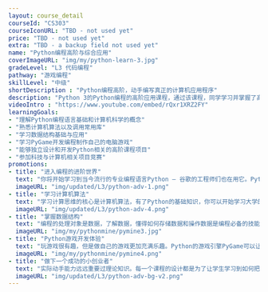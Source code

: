 ```yaml
---
layout: course_detail
courseId: "CS303"
courseIconURL: "TBD - not used yet"
price: "TBD - not used yet"
extra: "TBD - a backup field not used yet"
name: "Python编程高阶与综合应用"
coverImageURL: "img/my/python-learn-3.jpg"
gradeLevel: "L3 代码编程"
pathway: "游戏编程"
skillLevel: "中级"
shortDescription : "Python编程高阶，动手编写真正的计算机应用程序"
description: "Python 3的Python编程的高阶应用课程，通过该课程，同学学习并掌握了高级算法，以及一系列第三方功能库，在项目中真正发挥并应用了Python的强大功能。"
videoIntro : "https://www.youtube.com/embed/rQxr1XRZ2FY"
learningGoals:
- "理解Python编程语言基础和计算机科学的概念"
- "熟悉计算机算法以及调用常用库"
- "学习数据结构基础与应用"
- "学习PyGame开发编程制作自己的电脑游戏"
- "能够独立设计和开发Python相关的高阶课程项目"
- "参加科技与计算机相关项目竞赛"
promotions:
- title: "进入编程的进阶世界"
  text: "你将开始学习到当今流行的专业编程语言Python — 谷歌的工程师们也在用它。Python可以让你编写出可以解决各种复杂问题的程序。"
  imageURL: "img/updated/L3/python-adv-1.png"
- title: "学习计算机算法"
  text: "学习计算思维的核心是计算机算法，有了Python的基础知识，你可以开始学习大学的算法课程。"
  imageURL: "img/updated/L3/python-adv-4.png"
- title: "掌握数据结构"
  text: "编程的处理对象是数据，了解数据，懂得如何存储数据和操作数据是编程必备的技能。"
  imageURL: "img/my/pythonmine/pymine3.jpg"
- title: "Python游戏开发体验"
  text: "玩游戏很有趣，但是做自己的游戏更加充满乐趣。Python的游戏引擎PyGame可以让你使用Python编写自己的电脑游戏，实现自己的游戏梦想！"
  imageURL: "img/my/pythonmine/pymine4.png"
- title: "做下一个成功的小创业者"
  text: "实际动手能力远远重要过理论知识。每一个课程的设计都是为了让学生学习到如何把自己对于项目的一个想法通过努力变为现实。年轻的小小创业家就是在这样的挑战中产生的。"
  imageURL: "img/updated/L3/python-adv-bg-v2.png"
---
```

